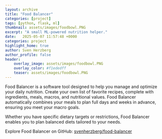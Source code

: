 ```yaml
---
layout: archive
title: "Food Balancer"
categories: [project]
tags: [python, flask, ml]
thumbnail: assets/images/foodbowl.PNG
excerpt: "A small ML-powered nutrition helper."
date:   2025-05-07 11:57:48 +0000
categories: project
highlight_home: true
author: Sven Herzberg
author_profile: false
header:
    overlay_image: assets/images/foodbowl.PNG
    overlay_color: #f1ededff
    teaser: assets/images/foodbowl.PNG 
---
```

Food Balancer is a software tool designed to help you manage and optimize your daily nutrition. Create your own list of favorite recipes, complete with ingredients, meals, macros, and nutritional values. Food Balancer automatically combines your meals to plan full days and weeks in advance, ensuring you meet your macro goals.

Whether you have specific dietary targets or restrictions, Food Balancer enables you to plan balanced diets tailored to your needs. 

<i class="fab fa-github"></i>Explore Food Balancer on GitHub: [svenherzberg/food-balancer](https://github.com/svenherzberg/food-balancer)
